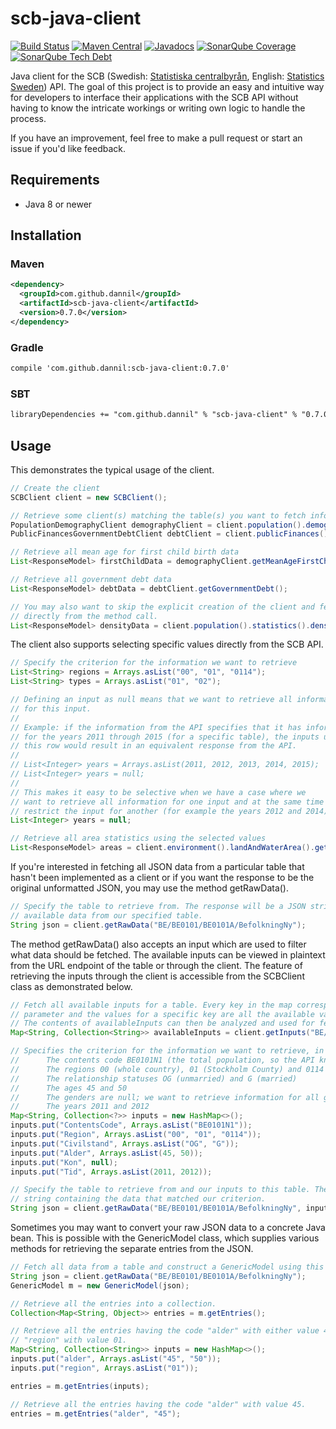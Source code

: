# scb-java-client

[![Build Status](https://img.shields.io/travis/dannil/scb-java-client/dev.svg)](https://travis-ci.org/dannil/scb-java-client)
[![Maven Central](https://img.shields.io/maven-central/v/com.github.dannil/scb-java-client)](http://search.maven.org/#search%7Cgav%7C1%7Cg%3A%22com.github.dannil%22%20AND%20a%3A%22scb-java-client%22)
[![Javadocs](http://www.javadoc.io/badge/com.github.dannil/scb-java-client.svg)](http://www.javadoc.io/doc/com.github.dannil/scb-java-client)
[![SonarQube Coverage](https://sonarqube.com/api/badges/measure?key=com.github.dannil%3Ascb-java-client&metric=coverage)](https://sonarcloud.io/dashboard?id=com.github.dannil%3Ascb-java-client)
[![SonarQube Tech Debt](https://sonarqube.com/api/badges/measure?key=com.github.dannil%3Ascb-java-client&metric=sqale_debt_ratio)](https://sonarcloud.io/dashboard?id=com.github.dannil%3Ascb-java-client)

Java client for the SCB (Swedish: [Statistiska centralbyrån](http://www.scb.se/sv_/), English: [Statistics Sweden](http://www.scb.se/en_/)) API. 
The goal of this project is to provide an easy and intuitive way for developers to interface their applications with the SCB API without having to 
know the intricate workings or writing own logic to handle the process. 

If you have an improvement, feel free to make a pull request or start an issue if you'd like feedback.

## Requirements

* Java 8 or newer

## Installation

### Maven

```xml
<dependency>
  <groupId>com.github.dannil</groupId>
  <artifactId>scb-java-client</artifactId>
  <version>0.7.0</version>
</dependency>
```

### Gradle
```xml
compile 'com.github.dannil:scb-java-client:0.7.0'
```

### SBT
```xml
libraryDependencies += "com.github.dannil" % "scb-java-client" % "0.7.0"
```

## Usage

This demonstrates the typical usage of the client.

```java
// Create the client
SCBClient client = new SCBClient();

// Retrieve some client(s) matching the table(s) you want to fetch information from
PopulationDemographyClient demographyClient = client.population().demography();
PublicFinancesGovernmentDebtClient debtClient = client.publicFinances().governmentDebt();

// Retrieve all mean age for first child birth data
List<ResponseModel> firstChildData = demographyClient.getMeanAgeFirstChild();

// Retrieve all government debt data
List<ResponseModel> debtData = debtClient.getGovernmentDebt();

// You may also want to skip the explicit creation of the client and fetch data
// directly from the method call.
List<ResponseModel> densityData = client.population().statistics().density().getDensity();
```

The client also supports selecting specific values directly from the SCB API.

```java
// Specify the criterion for the information we want to retrieve
List<String> regions = Arrays.asList("00", "01", "0114");
List<String> types = Arrays.asList("01", "02");

// Defining an input as null means that we want to retrieve all information
// for this input. 
// 
// Example: if the information from the API specifies that it has information 
// for the years 2011 through 2015 (for a specific table), the inputs underneath 
// this row would result in an equivalent response from the API.
//
// List<Integer> years = Arrays.asList(2011, 2012, 2013, 2014, 2015);
// List<Integer> years = null;
// 
// This makes it easy to be selective when we have a case where we 
// want to retrieve all information for one input and at the same time 
// restrict the input for another (for example the years 2012 and 2014).
List<Integer> years = null;

// Retrieve all area statistics using the selected values
List<ResponseModel> areas = client.environment().landAndWaterArea().getArea(regions, types, years);
```

If you're interested in fetching all JSON data from a particular table that hasn't been 
implemented as a client or if you want the response to be the original unformatted JSON, 
you may use the method getRawData().
```java
// Specify the table to retrieve from. The response will be a JSON string containing all the
// available data from our specified table.
String json = client.getRawData("BE/BE0101/BE0101A/BefolkningNy");
```

The method getRawData() also accepts an input which are used to filter what data should be fetched.
The available inputs can be viewed in plaintext from the URL endpoint of the table or through the client. 
The feature of retrieving the inputs through the client is accessible from the SCBClient class as demonstrated
below.

```java
// Fetch all available inputs for a table. Every key in the map corresponds to an available input
// parameter and the values for a specific key are all the available values for a specific input.
// The contents of availableInputs can then be analyzed and used for fetching more specific data.
Map<String, Collection<String>> availableInputs = client.getInputs("BE/BE0101/BE0101A/BefolkningNy");

// Specifies the criterion for the information we want to retrieve, in this case:
// 		The contents code BE0101N1 (the total population, so the API knows what information we want)
//		The regions 00 (whole country), 01 (Stockholm County) and 0114 (Upplands Väsby)
//		The relationship statuses OG (unmarried) and G (married)
//		The ages 45 and 50
//		The genders are null; we want to retrieve information for all genders
//		The years 2011 and 2012
Map<String, Collection<?>> inputs = new HashMap<>();
inputs.put("ContentsCode", Arrays.asList("BE0101N1"));
inputs.put("Region", Arrays.asList("00", "01", "0114"));
inputs.put("Civilstand", Arrays.asList("OG", "G"));
inputs.put("Alder", Arrays.asList(45, 50));
inputs.put("Kon", null);
inputs.put("Tid", Arrays.asList(2011, 2012));

// Specify the table to retrieve from and our inputs to this table. The response will be a JSON
// string containing the data that matched our criterion.
String json = client.getRawData("BE/BE0101/BE0101A/BefolkningNy", inputs);
```

Sometimes you may want to convert your raw JSON data to a concrete Java bean. This is possible with the
GenericModel class, which supplies various methods for retrieving the separate entries from the JSON.

```java
// Fetch all data from a table and construct a GenericModel using this data.
String json = client.getRawData("BE/BE0101/BE0101A/BefolkningNy");
GenericModel m = new GenericModel(json);

// Retrieve all the entries into a collection.
Collection<Map<String, Object>> entries = m.getEntries();

// Retrieve all the entries having the code "alder" with either value 45 or 50 and the code 
// "region" with value 01.
Map<String, Collection<String>> inputs = new HashMap<>();
inputs.put("alder", Arrays.asList("45", "50"));
inputs.put("region", Arrays.asList("01"));

entries = m.getEntries(inputs);

// Retrieve all the entries having the code "alder" with value 45.
entries = m.getEntries("alder", "45");
```
